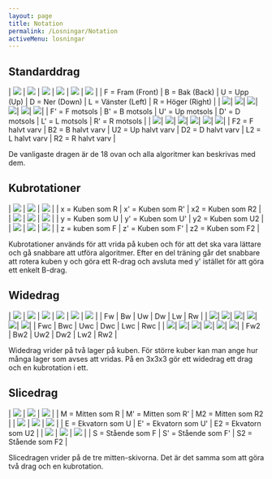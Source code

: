 ```yaml
---
layout: page
title: Notation
permalink: /Losningar/Notation
activeMenu: losningar
---
```


## Standarddrag

| ![](/img/notation/F.png) | ![](/img/notation/B.png) | ![](/img/notation/U.png) | ![](/img/notation/D.png) | ![](/img/notation/L.png) | ![](/img/notation/R.png) |
| F = Fram (Front)         | B = Bak (Back)           | U = Upp (Up)             | D = Ner (Down)           | L = Vänster (Left)       | R = Höger (Right)        |
| ![](/img/notation/Fc.png)| ![](/img/notation/Bc.png)| ![](/img/notation/Uc.png)| ![](/img/notation/Dc.png)| ![](/img/notation/Lc.png)| ![](/img/notation/Rc.png)|
| F' = F motsols           | B' = B motsols           | U' = Up motsols          | D' = D motsols           | L' = L  motsols          | R' = R motsols           |
| ![](/img/notation/F2.png)| ![](/img/notation/B2.png)| ![](/img/notation/U2.png)| ![](/img/notation/D2.png)| ![](/img/notation/L2.png)| ![](/img/notation/R2.png)|
| F2 = F halvt varv        | B2 = B halvt varv        | U2 = Up halvt varv       | D2 = D halvt varv        | L2 = L halvt varv        | R2 = R halvt varv        |

De vanligaste dragen är de 18 ovan och alla algoritmer kan beskrivas med dem. 

## Kubrotationer


| ![](/img/notation/x.png) | ![](/img/notation/Xc.png) | ![](/img/notation/x2.png) |
| x = Kuben som R     | x' = Kuben som R'    | x2 = Kuben som R2    |
| ![](/img/notation/x.png) | ![](/img/notation/yc.png) | ![](/img/notation/y2.png) |
| y = Kuben som U     | y' = Kuben som U'    | y2 = Kuben som U2    |
| ![](/img/notation/z.png) | ![](/img/notation/zc.png) | ![](/img/notation/z2.png) |
| z = kuben som F     | z' = Kuben som F'    | z2 = Kuben som F2    |

Kubrotationer används för att vrida på kuben och för att det ska vara lättare och gå snabbare att utföra algoritmer. Efter en del träning går det snabbare att rotera kuben y och göra ett R-drag och avsluta med y' istället för att göra ett enkelt B-drag. 

## Widedrag

| ![](/img/notation/Fw.png) | ![](/img/notation/Bw.png) | ![](/img/notation/Uw.png) | ![](/img/notation/Dw.png) | ![](/img/notation/Lw.png) | ![](/img/notation/Rw.png) |
| Fw        | Bw            | Uw                        | Dw                        | Lw                        | Rw                        |
| ![](/img/notation/Fwc.png)| ![](/img/notation/Bwc.png)| ![](/img/notation/Uwc.png)| ![](/img/notation/Dwc.png)| ![](/img/notation/Lwc.png)| ![](/img/notation/Rwc.png)|
| Fwc       | Bwc           | Uwc                       | Dwc                       | Lwc                       | Rwc                       |
| ![](/img/notation/Fw2.png)| ![](/img/notation/Bw2.png)| ![](/img/notation/Uw2.png)| ![](/img/notation/Dw2.png)| ![](/img/notation/Lw2.png)| ![](/img/notation/Rw2.png)|
| Fw2       | Bw2           | Uw2                       | Dw2                       | Lw2                       | Rw2                       |

Widedrag vrider på två lager på kuben. För större kuber kan man ange hur många lager som avses att vridas. På en 3x3x3 gör ett widedrag ett drag och en kubrotation i ett. 


## Slicedrag


| ![](/img/notation/M.png) | ![](/img/notation/Mc.png) | ![](/img/notation/M2.png) |
| M = Mitten som R         | M' = Mitten som R'        | M2 = Mitten som R2        |
| ![](/img/notation/E.png) | ![](/img/notation/Ec.png) | ![](/img/notation/E2.png) |
| E = Ekvatorn som U       | E' = Ekvatorn som U'      | E2 = Ekvatorn som U2      |
| ![](/img/notation/S.png) | ![](/img/notation/Sc.png) | ![](/img/notation/S2.png) |
| S = Stående som F        | S' = Stående som F'       | S2 = Stående som F2       |

Slicedragen vrider på de tre mitten-skivorna. Det är det samma som att göra två drag och en kubrotation. 
